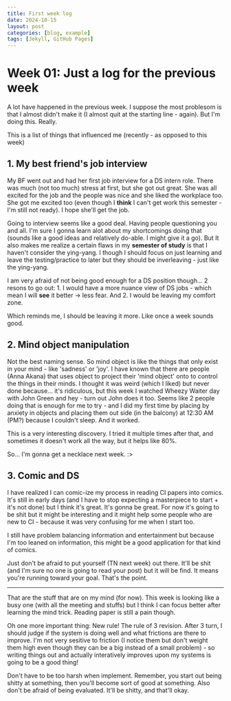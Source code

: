 ```yaml
---
title: First week log 
date: 2024-10-15
layout: post
categories: [blog, example]
tags: [Jekyll, GitHub Pages]
---
```


# Week 01: Just a log for the previous week

A lot have happened in the previous week. I suppose the most problesom is that I almost didn't make it (I almost quit at the starting line - again). But I'm doing this. Really.

This is a list of things that influenced me (recently - as opposed to this week)

## 1. My best friend's job interview

My BF went out and had her first job interview for a DS intern role. There was much (not too much) stress at first, but she got out great. She was all excited for the job and the people was nice and she liked the workplace too. She got me excited too (even though I **think** I can't get work this semester - I'm still not ready). I hope she'll get the job.

Going to interview seems like a good deal. Having people questioning you and all. I'm sure I gonna learn alot about my shortcomings doing that (sounds like a good ideas and relatively do-able. I might give it a go). But It also makes me realize a certain flaws in my **semester of study** is that I haven't consider the ying-yang. I though I should focus on just learning and leave the testing/practice to later but they should be inverleaving - just like the ying-yang. 

I am very afraid of not being good enough for a DS position though... 2 resons to go out: 1. I would have a more nuance view of DS jobs - which mean I will **see** it better -> less fear. And 2. I would be leaving my comfort zone.

Which reminds me, I should be leaving it more. Like once a week sounds good.

## 2. Mind object manipulation

Not the best naming sense. So mind object is like the things that only exist in your mind - like 'sadness' or 'joy'. I have known that there are people (Anna Akana) that uses object to project their 'mind object' onto to control the things in their minds. I thought it was weird (which I liked) but never done because... it's ridiculous, but this week I watched Wheezy Waiter day with John Green and hey - turn out John does it too. Seems like 2 people doing that is enough for me to try - and I did my first time by placing by anxiety in objects and placing them out side (in the balcony) at 12:30 AM (PM?) because I couldn't sleep. And it worked.

This is a very interesting discovery. I tried it multiple times after that, and sometimes it doesn't work all the way, but it helps like 80%.

So... I'm gonna get a necklace next week. :> 

## 3. Comic and DS

I have realized I can comic-ize my process in reading CI papers into comics. It's still in early days (and I have to stop expecting a masterpiece to start + it's not done) but I think it's great. It's gonna be great. For now it's going to be shit but it might be interesting and it might help some people who are new to CI - because it was very confusing for me when I start too.

I still have problem balancing information and entertainment but because I'm too leaned on information, this might be a good application for that kind of comics. 

Just don't be afraid to put yourself (TN next week) out there. It'll be shit (and I'm sure no one is going to read your post) but it will be find. It means you're running toward your goal. That's the point. 

--- 

That are the stuff that are on my mind (for now). This week is looking like a busy one (with all the meeting and stuffs) but I think I can focus better after learning the mind trick. Reading paper is still a pain though. 

Oh one more important thing: New rule! The rule of 3 revision. After 3 turn, I should judge if the system is doing well and what frictions are there to improve. I'm not very sesitive to friction (I notice them but don't weight them high even though they can be a big instead of a small problem) - so writing things out and actually interatively improves upon my systems is going to be a good thing!

Don't have to be too harsh when implement. Remember, you start out being shitty at something, then you'll become sort of good at something. Also don't be afraid of being evaluated. It'll be shitty, and that'll okay.	
